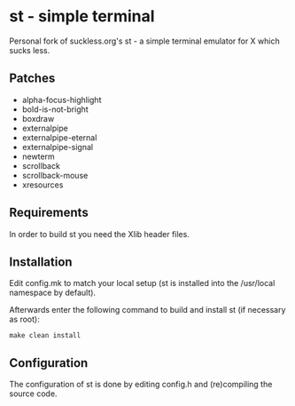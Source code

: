 st - simple terminal
============================
Personal fork of suckless.org's st - a simple terminal emulator for X which sucks less.


Patches
------------
* alpha-focus-highlight
* bold-is-not-bright
* boxdraw
* externalpipe
* externalpipe-eternal
* externalpipe-signal
* newterm
* scrollback
* scrollback-mouse
* xresources


Requirements
------------
In order to build st you need the Xlib header files.


Installation
------------
Edit config.mk to match your local setup (st is installed into
the /usr/local namespace by default).

Afterwards enter the following command to build and install st (if
necessary as root):

    make clean install


Configuration
-------------
The configuration of st is done by editing config.h and
(re)compiling the source code.
